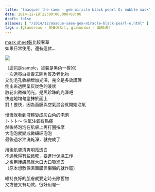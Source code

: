 ```yaml
---
title: '[masque] the saem - gem miracle black pearl O₂ bubble mask'
date: 2014-12-18T22:00:00.000+08:00
draft: false
aliases: [ "/2014/12/masque-saem-gem-miracle-black-pearl-o.html" ]
tags : [glamorous - 保養おたく, glamorous - 面膜魂]
---
```


[mask sheet裝](https://hidie.net/thesaemblackpearlo2/)比較奢華  
如果日常使用，還有這款...  

![](/images/thesaemblackpearl.jpg)

（這包是sample，貨裝是黑色一樽的）  
一次過亮白排毒去除角質及老化物  
又能毛孔收縮增加光澤，完全是多效護理  
倒出來透明呈灰炭色的液狀  
散花出微微閃光，是黑珍珠的光澤吧  
快速地均勻塗抹於面上  
對！要快，因為面膜與空氣混合就開始注氧  
  
慢慢就看到液體變成灰白色的泡泡  
卜卜卜～ 注氧注氧有點癢  
然後將泡泡在肌膚上再打圈按摩  
大泡泡就變成微細細泡泡  
最後過水沖洗乾淨，就完成了  
  
用後肌膚清爽明亮透白  
不過覺得有些微乾，要進行保濕工作  
之後用護膚品就大口大口吸進去  
（原本想敷保濕面膜但懶懶的就作罷）  
  
維持良好的肌膚就要定時去除舊物  
又方便又有功效，很好用喔～
